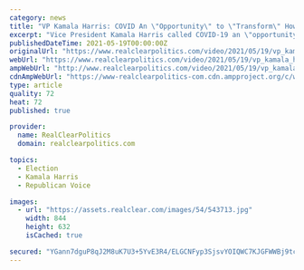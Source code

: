 ```yaml
---
category: news
title: "VP Kamala Harris: COVID An \"Opportunity\" to \"Transform\" How We Live, How We Work, And How We Vote"
excerpt: "Vice President Kamala Harris called COVID-19 an \"opportunity\" to transform society in a speech to the Asian American Pacific Islander Heritage Month unity summit on Wednesday. \"As we emerge from the pandemic,"
publishedDateTime: 2021-05-19T00:00:00Z
originalUrl: "https://www.realclearpolitics.com/video/2021/05/19/vp_kamala_harris_covid_an_opportunity_to_transform_how_we_live_how_we_work_and_how_we_vote.html#!"
webUrl: "https://www.realclearpolitics.com/video/2021/05/19/vp_kamala_harris_covid_an_opportunity_to_transform_how_we_live_how_we_work_and_how_we_vote.html#!"
ampWebUrl: "http://www.realclearpolitics.com/video/2021/05/19/vp_kamala_harris_covid_an_opportunity_to_transform_how_we_live_how_we_work_and_how_we_vote.amp.html"
cdnAmpWebUrl: "https://www-realclearpolitics-com.cdn.ampproject.org/c/www.realclearpolitics.com/video/2021/05/19/vp_kamala_harris_covid_an_opportunity_to_transform_how_we_live_how_we_work_and_how_we_vote.amp.html"
type: article
quality: 72
heat: 72
published: true

provider:
  name: RealClearPolitics
  domain: realclearpolitics.com

topics:
  - Election
  - Kamala Harris
  - Republican Voice

images:
  - url: "https://assets.realclear.com/images/54/543713.jpg"
    width: 844
    height: 632
    isCached: true

secured: "YGann7dguP8qJ2M8uK7U3+5YvE3R4/ELGCNFyp3SjsvYOIQWC7KJGFWWBj9tccjzV4a8OuaiGjeh+xOls6TaJkP1Ck0bN2P4qEF9cHh4F1ClOfSPf+FJRTBZ32wS0VNXttSow1e9D/miQJF1DK3dRqCI1GRnviCV92w1yfRWHfaIpU+3CQp/pwsMbEMyH4LZ5+d9AguVM0JDeMSNl0GybM1QX38CG7gwzpFY7uPEpArzTjQ//6TV/EzXzAKEK5dBibHbmBLpTDWpDHWL9cwiuP+9wLxpogYE372goWiVGvklzLU9Dasfgbv9xGZd4A1Lf2JGnVLhkIuskejIhCCKZkbHF5RTNzbiFHdAtSHRHZw=;87vvD0/ulLQDHqMfS6PdFA=="
---
```


